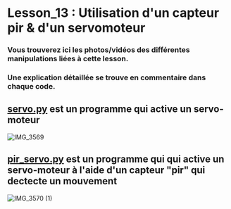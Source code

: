 # Lesson_13 : Utilisation d'un capteur pir & d'un servomoteur

### Vous trouverez ici les photos/vidéos des différentes manipulations liées à cette lesson.

### Une explication détaillée se trouve en commentaire dans chaque code.

## [servo.py](servo.py) est un programme qui active un servo-moteur
![IMG_3569](https://user-images.githubusercontent.com/125505805/232223125-4a1e6101-2afc-45be-9e75-1b2e607eaaf7.gif)


## [pir_servo.py](pir_servo.py) est un programme qui qui active un servo-moteur à l'aide d'un capteur "pir" qui dectecte un mouvement
![IMG_3570 (1)](https://user-images.githubusercontent.com/125505805/232223129-45b6fd6f-cc3d-4a00-90ec-c9d43acc81ab.gif)
